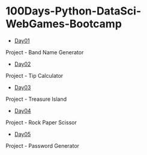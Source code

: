 # 100Days-Python-DataSci-WebGames-Bootcamp

- [Day01](./Day01)

Project - Band Name Generator

- [Day02](./Day02)

Project - Tip Calculator

- [Day03](./Day03)

Project - Treasure Island

- [Day04](./Day04)

Project - Rock Paper Scissor

- [Day05](./Day05)

Project - Password Generator

